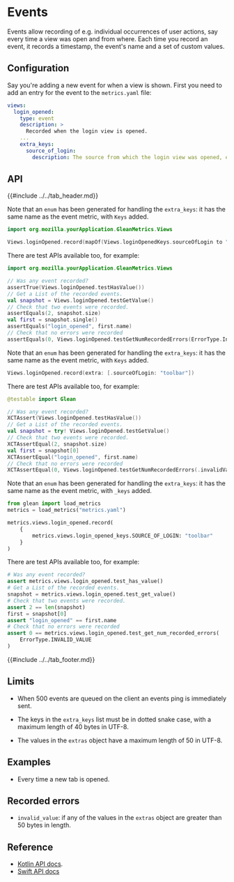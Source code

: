 # Events

Events allow recording of e.g. individual occurrences of user actions, say every time a view was open and from where. Each time you record an event, it records a
timestamp, the event's name and a set of custom values.

## Configuration

Say you're adding a new event for when a view is shown. First you need to add an entry for the event to the `metrics.yaml` file:

```YAML
views:
  login_opened:
    type: event
    description: >
      Recorded when the login view is opened.
    ...
    extra_keys:
      source_of_login:
        description: The source from which the login view was opened, e.g. "toolbar".
```

## API

{{#include ../../tab_header.md}}

<div data-lang="Kotlin" class="tab">

Note that an `enum` has been generated for handling the `extra_keys`: it has the same name as the event metric, with `Keys` added.

```Kotlin
import org.mozilla.yourApplication.GleanMetrics.Views

Views.loginOpened.record(mapOf(Views.loginOpenedKeys.sourceOfLogin to "toolbar"))
```

There are test APIs available too, for example:

```Kotlin
import org.mozilla.yourApplication.GleanMetrics.Views

// Was any event recorded?
assertTrue(Views.loginOpened.testHasValue())
// Get a List of the recorded events.
val snapshot = Views.loginOpened.testGetValue()
// Check that two events were recorded.
assertEquals(2, snapshot.size)
val first = snapshot.single()
assertEquals("login_opened", first.name)
// Check that no errors were recorded
assertEquals(0, Views.loginOpened.testGetNumRecordedErrors(ErrorType.InvalidValue))
```

</div>

<div data-lang="Swift" class="tab">

Note that an `enum` has been generated for handling the `extra_keys`: it has the same name as the event metric, with `Keys` added.

```Swift
Views.loginOpened.record(extra: [.sourceOfLogin: "toolbar"])
```

There are test APIs available too, for example:

```Kotlin
@testable import Glean

// Was any event recorded?
XCTAssert(Views.loginOpened.testHasValue())
// Get a List of the recorded events.
val snapshot = try! Views.loginOpened.testGetValue()
// Check that two events were recorded.
XCTAssertEqual(2, snapshot.size)
val first = snapshot[0]
XCTAssertEqual("login_opened", first.name)
// Check that no errors were recorded
XCTAssertEqual(0, Views.loginOpened.testGetNumRecordedErrors(.invalidValue))
```

</div>

<div data-lang="Python" class="tab">

Note that an `enum` has been generated for handling the `extra_keys`: it has the same name as the event metric, with `_keys` added.

```Python
from glean import load_metrics
metrics = load_metrics("metrics.yaml")

metrics.views.login_opened.record(
    {
        metrics.views.login_opened_keys.SOURCE_OF_LOGIN: "toolbar"
    }
)
```

There are test APIs available too, for example:

```Python
# Was any event recorded?
assert metrics.views.login_opened.test_has_value()
# Get a List of the recorded events.
snapshot = metrics.views.login_opened.test_get_value()
# Check that two events were recorded.
assert 2 == len(snapshot)
first = snapshot[0]
assert "login_opened" == first.name
# Check that no errors were recorded
assert 0 == metrics.views.login_opened.test_get_num_recorded_errors(
    ErrorType.INVALID_VALUE
)
```

</div>

{{#include ../../tab_footer.md}}

## Limits

* When 500 events are queued on the client an events ping is immediately sent.

* The keys in the `extra_keys` list must be in dotted snake case, with a maximum length of 40 bytes in UTF-8.

* The values in the `extras` object have a maximum length of 50 in UTF-8.
  
## Examples

* Every time a new tab is opened.

## Recorded errors

* `invalid_value`: if any of the values in the `extras` object are greater than 50 bytes in length.
 
## Reference

* [Kotlin API docs](../../../javadoc/glean/mozilla.telemetry.glean.private/-event-metric-type/index.html).
* [Swift API docs](../../../swift/Classes/EventMetricType.html)
